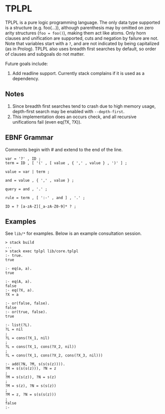
# TPLPL

TPLPL is a pure logic programming language. The only data type supported is
a structure (e.g. foo(...)), although parenthesis may by omitted on zero arity
structures (`foo = foo()`), making them act like atoms. Only horn clauses and
unification are supported, cuts and negation by failure are not. Note that
variables start with a `?`, and are not indicated by being capitalized (as in
Prolog). TPLPL also uses breadth first searches by default, so order of clauses
and subgoals do not matter.

Future goals include:
1. Add readline support. Currently stack complains if it is used as a
   dependency.

## Notes

1. Since breadth first searches tend to crash due to high memory usage,
   depth-first search may be enabled with `--depth-first`.
2. This implementation does an occurs check, and all recursive unifications
   fail (even eq(?X, ?X)).

## EBNF Grammar

Comments begin with # and extend to the end of the line.

```
var = '?' , ID ;
term = ID , [ '(' , [ value , { ',' , value } , ')' ] ;

value = var | term ;

and = value , { ',' , value } ;

query = and , '.' ;

rule = term , [ ':-' , and ] , '.' ;

ID = ? [a-zA-Z][_a-zA-Z0-9]* ? ;
```

## Examples

See `lib/*` for examples. Below is an example consultation session.

```
> stack build
...
> stack exec tplpl lib/core.tplpl
:- true.
true

:- eq(a, a).
true

:- eq(A, a).
false
:- eq(?X, a).
?X = a

:- or(false, false).
false
:- or(true, false).
true

:- list(?L).
?L = nil
;
?L = cons(?X_1, nil)
;
?L = cons(?X_1, cons(?X_2, nil))
;
?L = cons(?X_1, cons(?X_2, cons(?X_3, nil)))

:- add(?N, ?M, s(s(s(z)))).
?M = s(s(s(z))), ?N = z
;
?M = s(s(z)), ?N = s(z)
;
?M = s(z), ?N = s(s(z))
;
?M = z, ?N = s(s(s(z)))
;
false
:-
```
